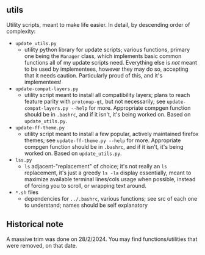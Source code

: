 ## utils
Utility scripts, meant to make life easier. In detail, by descending order of complexity:
- `update_utils.py`
    - utility python library for update scripts; various functions, primary one being the `Manager` class, 
    which implements basic common functions all of my update scripts need. 
    Everything else is *not* meant to be used by implementees, however they may do so, accepting that it needs caution.
    Particularly proud of this, and it's implementees!
- `update-compat-layers.py`
    - utility script meant to install all compatibility layers; plans to reach feature parity with `protonup-qt`, but not necessarily;
    see `update-compat-layers.py --help` for more. Appropriate compgen function should be in `.bashrc`, and if it isn't, it's being worked on.
    Based on `update_utils.py`.
- `update-ff-theme.py`
    - utility script meant to install a few popular, actively maintained firefox themes; 
    see `update-ff-theme.py --help` for more. Appropriate compgen function should be in `.bashrc`, and if it isn't, it's being worked on.
    Based on `update_utils.py`.
- `lss.py`
    - `ls` adjacent-"replacement" of choice; it's not really an `ls` replacement, it's just a greedy `ls -la` display essentially, 
    meant to maximize available terminal lines/cols usage when possible, instead of forcing you to scroll, or wrapping text around. 
- `*.sh` files
    - dependencies for `../.bashrc`, various functions; see src of each one to understand; names should be self explanatory

## Historical note
A massive trim was done on 28/2/2024. You may find functions/utilities
that were removed, on that date.